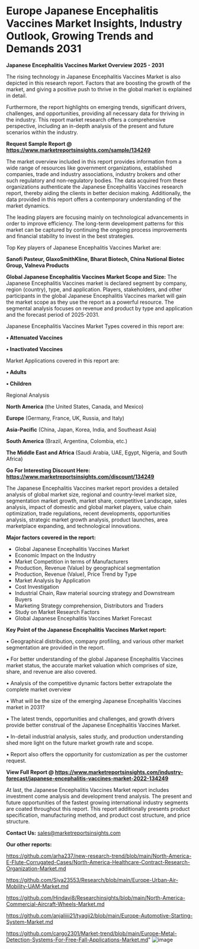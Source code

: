# Europe Japanese Encephalitis Vaccines Market Insights, Industry Outlook, Growing Trends and Demands 2031

<Strong> Japanese Encephalitis Vaccines Market Overview 2025 - 2031</strong>

The rising technology in Japanese Encephalitis Vaccines Market is also depicted in this research report. Factors that are boosting the growth of the market, and giving a positive push to thrive in the global market is explained in detail.

Furthermore, the report highlights on emerging trends, significant drivers, challenges, and opportunities, providing all necessary data for thriving in the industry. This report market research offers a comprehensive perspective, including an in-depth analysis of the present and future scenarios within the industry.

<strong>Request Sample Report @ <a href=https://www.marketreportsinsights.com/sample/134249>https://www.marketreportsinsights.com/sample/134249</a></strong>

The market overview included in this report provides information from a wide range of resources like government organizations, established companies, trade and industry associations, industry brokers and other such regulatory and non-regulatory bodies. The data acquired from these organizations authenticate the Japanese Encephalitis Vaccines research report, thereby aiding the clients in better decision making. Additionally, the data provided in this report offers a contemporary understanding of the market dynamics.

The leading players are focusing mainly on technological advancements in order to improve efficiency. The long-term development patterns for this market can be captured by continuing the ongoing process improvements and financial stability to invest in the best strategies.

Top Key players of Japanese Encephalitis Vaccines Market are:

<strong>Sanofi Pasteur, GlaxoSmithKline, Bharat Biotech, China National Biotec Group, Valneva Products</strong>

<strong><b>Global Japanese Encephalitis Vaccines Market Scope and Size:</b></strong>
The Japanese Encephalitis Vaccines market is declared segment by company, region (country), type, and application. Players, stakeholders, and other participants in the global Japanese Encephalitis Vaccines market will gain the market scope as they use the report as a powerful resource. The segmental analysis focuses on revenue and product by type and application and the forecast period of 2025-2031.

Japanese Encephalitis Vaccines Market Types covered in this report are:

<strong>• Attenuated Vaccines

• Inactivated Vaccines</strong>

Market Applications covered in this report are:

<strong>• Adults

• Children</strong> 

Regional Analysis

<strong>North America</strong> (the United States, Canada, and Mexico)

<strong>Europe</strong> (Germany, France, UK, Russia, and Italy)

<strong>Asia-Pacific</strong> (China, Japan, Korea, India, and Southeast Asia)

<strong>South America</strong> (Brazil, Argentina, Colombia, etc.)

<strong>The Middle East and Africa</strong> (Saudi Arabia, UAE, Egypt, Nigeria, and South Africa)

<strong>Go For Interesting Discount Here: <a href=https://www.marketreportsinsights.com/discount/134249>https://www.marketreportsinsights.com/discount/134249</a></strong>

The Japanese Encephalitis Vaccines market report provides a detailed analysis of global market size, regional and country-level market size, segmentation market growth, market share, competitive Landscape, sales analysis, impact of domestic and global market players, value chain optimization, trade regulations, recent developments, opportunities analysis, strategic market growth analysis, product launches, area marketplace expanding, and technological innovations.

<strong><b>Major factors covered in the report:</b></strong>
<ul>
  <li>Global Japanese Encephalitis Vaccines Market </li>
  <li>Economic Impact on the Industry</li>
  <li>Market Competition in terms of Manufacturers</li>
  <li>Production, Revenue (Value) by geographical segmentation</li>
  <li>Production, Revenue (Value), Price Trend by Type</li>
  <li>Market Analysis by Application</li>
  <li>Cost Investigation</li>
  <li>Industrial Chain, Raw material sourcing strategy and Downstream Buyers</li>
  <li>Marketing Strategy comprehension, Distributors and Traders</li>
  <li>Study on Market Research Factors</li>
  <li>Global Japanese Encephalitis Vaccines Market Forecast</li>
</ul>

<strong><b>Key Point of the Japanese Encephalitis Vaccines Market report:</b></strong>

• Geographical distribution, company profiling, and various other market segmentation are provided in the report.

• For better understanding of the global Japanese Encephalitis Vaccines market status, the accurate market valuation which comprises of size, share, and revenue are also covered.

• Analysis of the competitive dynamic factors better extrapolate the complete market overview

• What will be the size of the emerging Japanese Encephalitis Vaccines market in 2031?

• The latest trends, opportunities and challenges, and growth drivers provide better construal of the Japanese Encephalitis Vaccines Market.

• In-detail industrial analysis, sales study, and production understanding shed more light on the future market growth rate and scope.

• Report also offers the opportunity for customization as per the customer request.

<strong><b>View Full Report @ <a href=https://www.marketreportsinsights.com/industry-forecast/japanese-encephalitis-vaccines-market-2022-134249>https://www.marketreportsinsights.com/industry-forecast/japanese-encephalitis-vaccines-market-2022-134249</a></b></strong>


At last, the Japanese Encephalitis Vaccines Market report includes investment come analysis and development trend analysis. The present and future opportunities of the fastest growing international industry segments are coated throughout this report. This report additionally presents product specification, manufacturing method, and product cost structure, and price structure.

<strong>Contact Us:</strong>
sales@marketreportsinsights.com

<strong>Our other reports:</strong>

<a href=https://github.com/arha237/new-research-trend/blob/main/North-America-E-Flute-Corrugated-Cases/North-America-Healthcare-Contract-Research-Organization-Market.md>https://github.com/arha237/new-research-trend/blob/main/North-America-E-Flute-Corrugated-Cases/North-America-Healthcare-Contract-Research-Organization-Market.md</a>

<a href=https://github.com/Siya23553/Research/blob/main/Europe-Urban-Air-Mobility-UAM-Market.md>https://github.com/Siya23553/Research/blob/main/Europe-Urban-Air-Mobility-UAM-Market.md</a>

<a href=https://github.com/Hindavi8/Researchinsights/blob/main/North-America-Commercial-Aircraft-Wheels-Market.md>https://github.com/Hindavi8/Researchinsights/blob/main/North-America-Commercial-Aircraft-Wheels-Market.md</a>

<a href=https://github.com/anjaliiii21/tyagii2/blob/main/Europe-Automotive-Starting-System-Market.md>https://github.com/anjaliiii21/tyagii2/blob/main/Europe-Automotive-Starting-System-Market.md</a>

<a href=https://github.com/cargo2301/Market-trend/blob/main/Europe-Metal-Detection-Systems-For-Free-Fall-Applications-Market.md>https://github.com/cargo2301/Market-trend/blob/main/Europe-Metal-Detection-Systems-For-Free-Fall-Applications-Market.md</a>"
![image](https://github.com/user-attachments/assets/4aebd669-7102-4b01-933f-4af48dd5047d)
